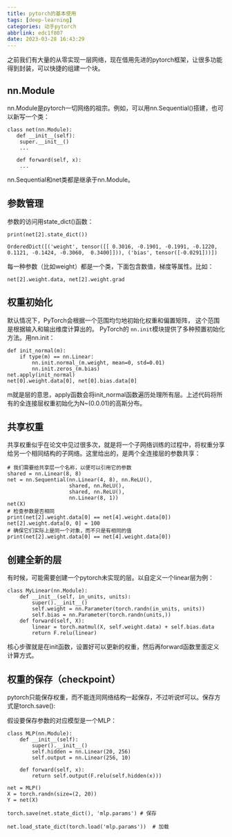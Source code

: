 ```yaml
---
title: pytorch的基本使用
tags: [deep-learning]
categories: 动手pytorch
abbrlink: edc1f807
date: 2023-03-28 16:43:29
---
```

之前我们有大量的从零实现一层网络，现在借用先进的pytorch框架，让很多功能得到封装，可以快捷的组建一个块。

## nn.Module

nn.Module是pytorch一切网络的祖宗。例如，可以用nn.Sequential()搭建，也可以新写一个类：

```
class net(nn.Module):
   def __init__(self):
	super.__init__()
	...

   def forward(self, x):
	...
```

nn.Sequential和net类都是继承于nn.Module。

## 参数管理

参数的访问用state_dict()函数：

```
print(net[2].state_dict())
```

```
OrderedDict([('weight', tensor([[ 0.3016, -0.1901, -0.1991, -0.1220,  0.1121, -0.1424, -0.3060,  0.3400]])), ('bias', tensor([-0.0291]))])
```

每一种参数（比如weight）都是一个类，下面包含数值，梯度等属性。比如：

```
net[2].weight.data, net[2].weight.grad
```

## 权重初始化

默认情况下，PyTorch会根据一个范围均匀地初始化权重和偏置矩阵， 这个范围是根据输入和输出维度计算出的。 PyTorch的 `nn.init`模块提供了多种预置初始化方法。用nn.init：

```
def init_normal(m):
    if type(m) == nn.Linear:
        nn.init.normal_(m.weight, mean=0, std=0.01)
        nn.init.zeros_(m.bias)
net.apply(init_normal)
net[0].weight.data[0], net[0].bias.data[0]
```

m就是层的意思，apply函数会将init_normal函数遍历处理所有层。上述代码将所有的全连接层权重初始化为N~(0.0.01)的高斯分布。

## 共享权重

共享权重似乎在论文中见过很多次，就是将一个子网络训练的过程中，将权重分享给另一个相同结构的子网络。这里给出的，是两个全连接层的参数共享：

```
# 我们需要给共享层一个名称，以便可以引用它的参数
shared = nn.Linear(8, 8)
net = nn.Sequential(nn.Linear(4, 8), nn.ReLU(),
                    shared, nn.ReLU(),
                    shared, nn.ReLU(),
                    nn.Linear(8, 1))
net(X)
# 检查参数是否相同
print(net[2].weight.data[0] == net[4].weight.data[0])
net[2].weight.data[0, 0] = 100
# 确保它们实际上是同一个对象，而不只是有相同的值
print(net[2].weight.data[0] == net[4].weight.data[0])
```

## 创建全新的层

有时候，可能需要创建一个pytorch未实现的层。以自定义一个linear层为例：

```
class MyLinear(nn.Module):
    def __init__(self, in_units, units):
        super().__init__()
        self.weight = nn.Parameter(torch.randn(in_units, units))
        self.bias = nn.Parameter(torch.randn(units,))
    def forward(self, X):
        linear = torch.matmul(X, self.weight.data) + self.bias.data
        return F.relu(linear)
```

核心步骤就是在init函数，设置好可以更新的权重，然后再forward函数里面定义计算方式。

## 权重的保存（checkpoint）

pytorch只能保存权重，而不能连同网络结构一起保存，不过听说tf可以。保存方式是torch.save():

假设要保存参数的对应模型是一个MLP：

```
class MLP(nn.Module):
    def __init__(self):
        super().__init__()
        self.hidden = nn.Linear(20, 256)
        self.output = nn.Linear(256, 10)

    def forward(self, x):
        return self.output(F.relu(self.hidden(x)))

net = MLP()
X = torch.randn(size=(2, 20))
Y = net(X)
```

```
torch.save(net.state_dict(), 'mlp.params') # 保存
```

```
net.load_state_dict(torch.load('mlp.params'))  # 加载
```

